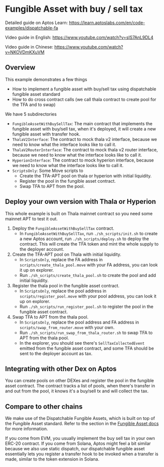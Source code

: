 # Fungible Asset with buy / sell tax

Detailed guide on Aptos Learn: https://learn.aptoslabs.com/en/code-examples/dispatchable-fa

Video guide in English: https://www.youtube.com/watch?v=sIS7AnL9DL4

Video guide in Chinese: https://www.youtube.com/watch?v=NKOVDmKXuVM

## Overview

This example demonstrates a few things

- How to implement a fungible asset with buy/sell tax using dispatchable fungible asset standard
- How to do cross contract calls (we call thala contract to create pool for the TFA and to swap)

We have 5 subdirectories

- `FungibleAssetWithBuySellTax`: The main contract that implements the fungible asset with buy/sell tax, when it's deployed, it will create a new fungible asset with transfer hook.
- `ThalaV2Interface`: The contract to mock thala v2 interface, because we need to know what the interface looks like to call it.
- `ThalaV2RouterInterface`: The contract to mock thala v2 router interface, because we need to know what the interface looks like to call it.
- `HyperionInterface`: The contract to mock hyperion interface, because we need to know what the interface looks like to call it.
- `ScriptsOnly`: Some Move scripts to
  - Create the TFA-APT pool on thala or hyperion with initial liquidity.
  - Register the pool in the fungible asset contract.
  - Swap TFA to APT from the pool.

## Deploy your own version with Thala or Hyperion

This whole example is built on Thala mainnet contract so you need some mainnet APT to test it out.

1. Deploy the `FungibleAssetWithBuySellTax` contract.
   - In `FungibleAssetWithBuySellTax`, run `./sh_scripts/init.sh` to create a new Aptos account, run `./sh_scripts/deploy.sh` to deploy the contract. This will create the TFA token and mint the whole supply to the deployer account.
2. Create the TFA-APT pool on Thala with initial liquidity.
   - In `ScriptsOnly`, replace the FA address in `scripts/create_thala_pool.move` with your FA address, you can look it up on explorer.
   - Run `./sh_scripts/create_thala_pool.sh` to create the pool and add initial liquidity.
3. Register the thala pool in the fungible asset contract.
   - In `ScriptsOnly`, replace the pool address in `scripts/register_pool.move` with your pool address, you can look it up on explorer.
   - Run `./sh_scripts/run_register_pool.sh` to register the pool in the fungible asset contract.
4. Swap TFA to APT from the thala pool.
   - In `ScriptsOnly`, replace the pool address and FA address in `scripts/swap_from_router.move` with your own.
   - Run `./sh_scripts/run_swap_from_thala_router.sh` to swap TFA to APT from the thala pool.
   - In the explorer, you should see there's `SellTaxCollectedEvent` emitted from the fungible asset contract, and some TFA should be sent to the deployer account as tax.

## Integrating with other Dex on Aptos

You can create pools on other DEXes and register the pool in the fungible asset contract. The contract tracks a list of pools, when there's transfer in and out from the pool, it knows it's a buy/sell tx and will collect the tax.

## Compare to other chains

We make use of the Dispatchable Fungible Assets, which is built on top of the Fungible Asset standard.
Refer to the section in the [Fungible Asset docs](https://preview.aptos.dev/en/build/smart-contracts/fungible-asset#dispatchable-fungible-asset-advanced) for more information.

If you come from EVM, you usually implement the buy sell tax in your own ERC-20 contract. If you come from Solana, Aptos might feel a bit similar because we also use static dispatch, our dispatchable fungible asset essentially lets you register a transfer hook to be invoked when a transfer is made, similar to the token extension in Solana.
